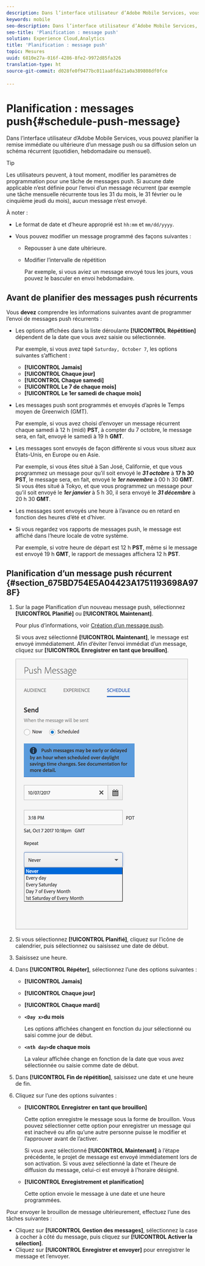```yaml
---
description: Dans l’interface utilisateur d’Adobe Mobile Services, vous pouvez planifier la remise immédiate ou ultérieure d’un message push ou sa diffusion selon un schéma récurrent (quotidien, hebdomadaire ou mensuel).
keywords: mobile
seo-description: Dans l’interface utilisateur d’Adobe Mobile Services, vous pouvez planifier la remise immédiate ou ultérieure d’un message push ou sa diffusion selon un schéma récurrent (quotidien, hebdomadaire ou mensuel).
seo-title: 'Planification : message push'
solution: Experience Cloud,Analytics
title: 'Planification : message push'
topic: Mesures
uuid: 6810e27a-016f-4286-8fe2-9972d85fa326
translation-type: ht
source-git-commit: d028fe0f9477bc011aa8fda21a0a389808df0fce

---
```



# Planification : messages push{#schedule-push-message}

Dans l’interface utilisateur d’Adobe Mobile Services, vous pouvez planifier la remise immédiate ou ultérieure d’un message push ou sa diffusion selon un schéma récurrent (quotidien, hebdomadaire ou mensuel).

>[!TIP]
>
>Les utilisateurs peuvent, à tout moment, modifier les paramètres de programmation pour une tâche de messages push. Si aucune date applicable n’est définie pour l’envoi d’un message récurrent (par exemple une tâche mensuelle récurrente tous les 31 du mois, le 31 février ou le cinquième jeudi du mois), aucun message n’est envoyé.

À noter :

* Le format de date et d’heure approprié est `hh:mm` et `mm/dd/yyyy`.

* Vous pouvez modifier un message programmé des façons suivantes :

   * Repousser à une date ultérieure.
   * Modifier l’intervalle de répétition

      Par exemple, si vous aviez un message envoyé tous les jours, vous pouvez le basculer en envoi hebdomadaire.

## Avant de planifier des messages push récurrents

Vous **devez** comprendre les informations suivantes avant de programmer l’envoi de messages push récurrents :

* Les options affichées dans la liste déroulante **[!UICONTROL Répétition]** dépendent de la date que vous avez saisie ou sélectionnée.

   Par exemple, si vous avez tapé `Saturday, October 7`, les options suivantes s’affichent :

   * **[!UICONTROL Jamais]**
   * **[!UICONTROL Chaque jour]**
   * **[!UICONTROL Chaque samedi]**
   * **[!UICONTROL Le 7 de chaque mois]**
   * **[!UICONTROL Le 1er samedi de chaque mois]**

* Les messages push sont programmés et envoyés d’après le Temps moyen de Greenwich (GMT).

   Par exemple, si vous avez choisi d’envoyer un message récurrent chaque samedi à 12 h (midi) **PST**, à compter du 7 octobre, le message sera, en fait, envoyé le samedi à 19 h **GMT**.
* Les messages sont envoyés de façon différente si vous vous situez aux États-Unis, en Europe ou en Asie.

   Par exemple, si vous êtes situé à San José, Californie, et que vous programmez un message pour qu’il soit envoyé le ***31 octobre*** à **17 h 30 PST**, le message sera, en fait, envoyé le ***1er novembre*** à 00 h 30 **GMT**. Si vous êtes situé à Tokyo, et que vous programmez un message pour qu’il soit envoyé le ***1er janvier*** à 5 h 30, il sera envoyé le ***31 décembre*** à 20 h 30 **GMT**.
* Les messages sont envoyés une heure à l’avance ou en retard en fonction des heures d’été et d’hiver.
* Si vous regardez vos rapports de messages push, le message est affiché dans l’heure locale de votre système.

   Par exemple, si votre heure de départ est 12 h **PST**, même si le message est envoyé 19 h **GMT**, le rapport de messages affichera 12 h **PST**.

## Planification d’un message push récurrent {#section_675BD754E5A04423A1751193698A978F}

1. Sur la page Planification d’un nouveau message push, sélectionnez **[!UICONTROL Planifié]** ou **[!UICONTROL Maintenant]**.

   Pour plus d’informations, voir [Création d’un message push](/help/using/in-app-messaging/t-create-push-message/t-create-push-message.md).

   Si vous avez sélectionné **[!UICONTROL Maintenant]**, le message est envoyé immédiatement. Afin d’éviter l’envoi immédiat d’un message, cliquez sur **[!UICONTROL Enregistrer en tant que brouillon]**.

   ![](assets/schedule-push-message.png)

1. Si vous sélectionnez **[!UICONTROL Planifié]**, cliquez sur l’icône de calendrier, puis sélectionnez ou saisissez une date de début.
1. Saisissez une heure. 
1. Dans **[!UICONTROL Répéter]**, sélectionnez l’une des options suivantes :

   * **[!UICONTROL Jamais]**
   * **[!UICONTROL Chaque jour]**
   * **[!UICONTROL Chaque mardi]**
   * **`<Day x>`du mois**

      Les options affichées changent en fonction du jour sélectionné ou saisi comme jour de début.
   * **`<nth day>`de chaque mois**

      La valeur affichée change en fonction de la date que vous avez sélectionnée ou saisie comme date de début.

1. Dans **[!UICONTROL Fin de répétition]**, saisissez une date et une heure de fin.
1. Cliquez sur l’une des options suivantes :

   * **[!UICONTROL Enregistrer en tant que brouillon]**

      Cette option enregistre le message sous la forme de brouillon. Vous pouvez sélectionner cette option pour enregistrer un message qui est inachevé ou afin qu’une autre personne puisse le modifier et l’approuver avant de l’activer.

      Si vous avez sélectionné **[!UICONTROL Maintenant]** à l’étape précédente, le projet de message est envoyé immédiatement lors de son activation. Si vous avez sélectionné la date et l’heure de diffusion du message, celui-ci est envoyé à l’horaire désigné.

   * **[!UICONTROL Enregistrement et planification]**

      Cette option envoie le message à une date et une heure programmées.

Pour envoyer le brouillon de message ultérieurement, effectuez l’une des tâches suivantes :

* Cliquez sur **[!UICONTROL Gestion des messages]**, sélectionnez la case à cocher à côté du message, puis cliquez sur **[!UICONTROL Activer la sélection]**.
* Cliquez sur **[!UICONTROL Enregistrer et envoyer]** pour enregistrer le message et l’envoyer.
